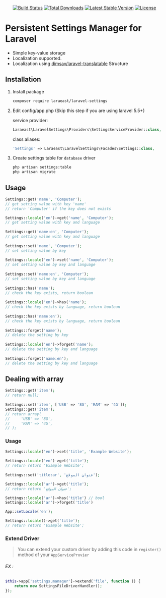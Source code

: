 <p align="center">
<a href="https://travis-ci.org/laraeast/laravel-settings"><img src="https://travis-ci.org/laraeast/laravel-settings.svg?branch=master" alt="Build Status"></a>
<a href="https://packagist.org/packages/laraeast/laravel-settings"><img src="https://poser.pugx.org/laraeast/laravel-settings/d/total.svg" alt="Total Downloads"></a>
<a href="https://packagist.org/packages/laraeast/laravel-settings"><img src="https://poser.pugx.org/laraeast/laravel-settings/v/stable.svg" alt="Latest Stable Version"></a>
<a href="https://packagist.org/packages/laraeast/laravel-settings"><img src="https://poser.pugx.org/laraeast/laravel-settings/license.svg" alt="License"></a>
</p>
 
# Persistent Settings Manager for Laravel
 
 * Simple key-value storage
 * Localization supported.
 * Localization using [dimsav/laravel-translatable](https://github.com/dimsav/laravel-translatable) Structure
 
## Installation
 
1. Install package
 
    ```bash
    composer require laraeast/laravel-settings
    ```
 
1. Edit config/app.php (Skip this step if you are using laravel 5.5+)
 
    service provider:
 
    ```php
    Laraeast\LaravelSettings\Providers\SettingsServiceProvider::class,
    ```
 
    class aliases:
 
    ```php
    'Settings' => Laraeast\LaravelSettings\Facades\Settings::class,
    ```
 
1. Create settings table for `database` driver
 
    ```bash
    php artisan settings:table
    php artisan migrate
    ```
 
## Usage
 
```php
Settings::get('name', 'Computer');
// get setting value with key 'name'
// return 'Computer' if the key does not exists

Settings::locale('en')->get('name', 'Computer');
// get setting value with key and language
 
Settings::get('name:en', 'Computer');
// get setting value with key and language
 
Settings::set('name', 'Computer');
// set setting value by key
 
Settings::locale('en')->set('name', 'Computer');
// set setting value by key and language
 
Settings::set('name:en', 'Computer');
// set setting value by key and language
 
Settings::has('name');
// check the key exists, return boolean
 
Settings::locale('en')->has('name');
// check the key exists by language, return boolean
 
Settings::has('name:en');
// check the key exists by language, return boolean
 
Settings::forget('name');
// delete the setting by key
 
Settings::locale('en')->forget('name');
// delete the setting by key and language
 
Settings::forget('name:en');
// delete the setting by key and language
```
 
## Dealing with array
 
```php
Settings::get('item');
// return null;
 
Settings::set('item', ['USB' => '8G', 'RAM' => '4G']);
Settings::get('item');
// return array(
//     'USB' => '8G',
//     'RAM' => '4G',
// );
```
### Usage
```php
Settings::locale('en')->set('title', 'Example Website');
 
Settings::locale('en')->get('title');
// return return 'Example Website';
 
Settings::set('title:ar', 'عنوان الموقع');

Settings::locale('ar')->get('title');
// return return 'عنوان الموقع';

Settings::locale('ar')->has('title') // bool
Settings::locale('ar')->forget('title') 

App::setLocale('en');

Settings::locale()->get('title');
// return return 'Example Website';
```
### Extend Driver
> You can extend your custom driver by adding this code in `register()` method of your `AppServiceProvier` 

###### EX :
```php
$this->app['settings.manager']->extend('file', function () {
	return new SettingsFileDriverHandler();
});
```